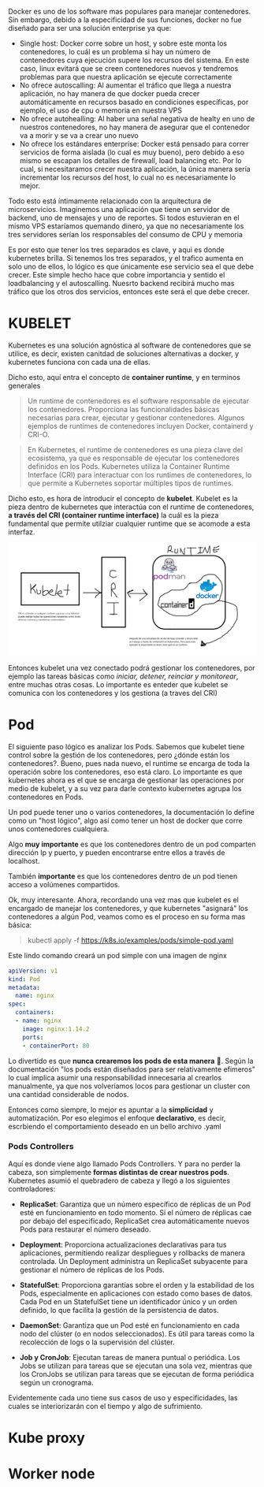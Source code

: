 Docker es uno de los software mas populares para manejar contenedores. Sin embargo, debido a la especificidad de sus funciones, docker no fue diseñado para ser una solución enterprise ya que:

- Single host: Docker corre sobre un host, y sobre este monta los contenedores, lo cuál es un problema si hay un número de contenedores cuya ejecución supere los recursos del sistema. En este caso, linux evitará que se creen contenedores nuevos y tendremos problemas para que nuestra aplicación se ejecute correctamente
- No ofrece autoscalling: Al aumentar el tráfico que llega a nuestra aplicación, no hay manera de que docker pueda crecer automáticamente en recursos basado en condiciones específicas, por ejemplo, el uso de cpu o memoria en nuestra VPS 
- No ofrece autohealling: Al haber una señal negativa de healty en uno de nuestros contenedores, no hay manera de asegurar que el contenedor va a morir y se va a crear uno nuevo
- No ofrece los estándares enterprise: Docker está pensado para correr servicios de forma aislada (lo cual es muy bueno), pero debido a eso mismo se escapan los detalles de firewall, load balancing etc. Por lo cual, si necesitaramos crecer nuestra aplicación, la única manera sería incrementar los recursos del host, lo cual no es necesariamente lo mejor.

Todo esto está íntimamente relacionado con la arquitectura de microservicios. Imaginemos una aplicación que tiene un servidor de backend, uno de mensajes y uno de reportes. Si todos estuvieran en el mismo VPS estaríamos quemando dinero, ya que no necesariamente los tres servidores serían los responsables del consumo de CPU y memoria

Es por esto que tener los tres separados es clave, y aqui es donde kubernetes brilla. Si tenemos los tres separados, y el trafico aumenta en solo uno de ellos, lo lógico es que únicamente ese servicio sea el que debe crecer. Este simple hecho hace que cobre importancia y sentido el loadbalancing y el autoscalling. Nuesrto backend recibirá mucho mas tráfico que los otros dos servicios, entonces este será el que debe crecer.


# KUBELET


Kubernetes es una solución agnóstica al software de contenedores que se utilice, es decir, existen canitdad de soluciones alternativas a docker, y kubernetes funciona con cada una de ellas. 

Dicho esto, aquí entra el concepto de **container runtime**, y en terminos generales 

> Un runtime de contenedores es el software responsable de ejecutar los contenedores. Proporciona las funcionalidades básicas necesarias para crear, ejecutar y gestionar contenedores. Algunos ejemplos de runtimes de contenedores incluyen Docker, containerd y CRI-O. 

> En Kubernetes, el runtime de contenedores es una pieza clave del ecosistema, ya que es responsable de ejecutar los contenedores definidos en los Pods. Kubernetes utiliza la Container Runtime Interface (CRI) para interactuar con los runtimes de contenedores, lo que permite a Kubernetes soportar múltiples tipos de runtimes.

Dicho esto, es hora de introducir el concepto de **kubelet**. Kubelet es la pieza dentro de kubernetes que interactúa con el runtime de contenedores, **a través del CRI (container runtime interface)** la cuál es la pieza fundamental que permite utilziar cualquier runtime que se acomode a esta interfaz. 

![kubelet1](kubelet1.png)

Entonces kubelet una vez conectado podrá gestionar los contenedores, por ejemplo las tareas básicas como *iniciar, detener, reinciar y monitorear*, entre muchas otras cosas. Lo importante es enteder que kubelet se comunica con los contenedores y los gestiona (a traves del CRI)

# Pod

El siguiente paso lógico es analizar los Pods. Sabemos que kubelet tiene control sobre la gestión de los contenedores, pero ¿dónde están los contenedores?. Bueno, pues nada nuevo, el runtime se encarga de toda la operación sobre los contenedores, eso está claro. Lo importante es que kubernetes ahora es el que se encarga de gestionar las operaciones por medio de kubelet, y a su vez para darle contexto kubernetes agrupa los contenedores en Pods.

Un pod puede tener uno o varios contenedores, la documentación lo define como un "host lógico", algo así como tener un host de docker que corre unos contenedores cualquiera.

Algo **muy importante** es que los contenedores dentro de un pod comparten dirección Ip y puerto, y pueden encontrarse entre ellos a través de localhost.

También **importante** es que los contenedores dentro de un pod tienen acceso a volúmenes compartidos.

Ok, muy interesante. Ahora, recordando una vez mas que kubelet es el encargado de manejar los contenedores, y que kubernetes "asignará" los contenedores a algún Pod, veamos como es el proceso en su forma mas básica:

> kubectl apply -f https://k8s.io/examples/pods/simple-pod.yaml

Este lindo comando creará un pod simple con una imagen de nginx

```yaml
apiVersion: v1
kind: Pod
metadata:
  name: nginx
spec:
  containers:
  - name: nginx
    image: nginx:1.14.2
    ports:
    - containerPort: 80
```

Lo divertido es que **nunca crearemos los pods de esta manera** 🤣. Según la documentación "los pods están diseñados para ser relativamente efimeros" lo cual implica asumir una responsabilidad innecesaria al crearlos manualmente, ya que nos volveríamos locos para gestionar un cluster con una cantidad considerable de nodos.

Entonces como siempre, lo mejor es apuntar a la **simplicidad** y automatización. Por eso elegimos el enfoque **declarativo**, es decir, escrbiendo el comportamiento deseado en un bello archivo .yaml

### Pods Controllers

Aquí es donde viene algo llamado Pods Controllers. Y para no perder la cabeza, son simplemente **formas distintas de crear nuestros pods**. Kubernetes asumió el quebradero de cabeza y llegó a los siguientes controladores:

- **ReplicaSet**: Garantiza que un número específico de réplicas de un Pod esté en funcionamiento en todo momento. Si el número de réplicas cae por debajo del especificado, ReplicaSet crea automáticamente nuevos Pods para restaurar el número deseado.

- **Deployment**: Proporciona actualizaciones declarativas para tus aplicaciones, permitiendo realizar despliegues y rollbacks de manera controlada. Un Deployment administra un ReplicaSet subyacente para gestionar el número de réplicas de los Pods.

- **StatefulSet**: Proporciona garantías sobre el orden y la estabilidad de los Pods, especialmente en aplicaciones con estado como bases de datos. Cada Pod en un StatefulSet tiene un identificador único y un orden definido, lo que facilita la gestión de la persistencia de datos.

- **DaemonSet**: Garantiza que un Pod esté en funcionamiento en cada nodo del clúster (o en nodos seleccionados). Es útil para tareas como la recolección de logs o la supervisión del clúster.

- **Job y CronJob**: Ejecutan tareas de manera puntual o periódica. Los Jobs se utilizan para tareas que se ejecutan una sola vez, mientras que los CronJobs se utilizan para tareas que se ejecutan de forma periódica según un cronograma.


Evidentemente cada uno tiene sus casos de uso y especificidades, las cuales se interiorizarán con el tiempo y algo de sufrimiento.

# Kube proxy
# Worker node